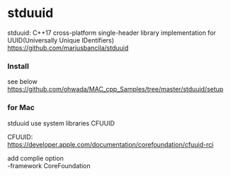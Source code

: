stduuid
===============


stduuid: 
C++17 cross-platform single-header library implementation for UUID(Universally Unique IDentifiers)
https://github.com/mariusbancila/stduuid  


###  Install 
see below  
https://github.com/ohwada/MAC_cpp_Samples/tree/master/stduuid/setup 


### for Mac
stduuid use system libraries CFUUID

CFUUID:  
 https://developer.apple.com/documentation/corefoundation/cfuuid-rci  

add complie option  
-framework CoreFoundation  
